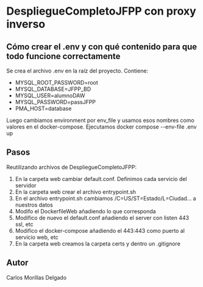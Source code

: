 # DespliegueCompletoJFPP con proxy inverso
## Cómo crear el .env y con qué contenido para que todo funcione correctamente
Se crea el archivo .env en la raíz del proyecto. Contiene:

- MYSQL_ROOT_PASSWORD=root
- MYSQL_DATABASE=JFPP_BD
- MYSQL_USER=alumnoDAW
- MYSQL_PASSWORD=passJFPP
- PMA_HOST=database

Luego cambiamos environment por env_file y usamos esos nombres como valores en el docker-compose.
Ejecutamos docker compose --env-file .env up
## Pasos
Reutilizando archivos de DespliegueCompletoJFPP:
1. En la carpeta web cambiar default.conf. Definimos cada servicio del servidor
2. En la carpeta web crear el archivo entrypoint.sh
3. En el archivo entrypoint.sh cambiamos /C=US/ST=Estado/L=Ciudad... a nuestros datos
4. Modifo el DockerfileWeb añadiendo lo que corresponda
5. Modifico de nuevo el default.conf añadiendo el server con listen 443 ssl, etc
6. Modifico el docker-compose añadiendo el 443:443 como puerto al servicio web, etc
7. En la carpeta web creamos la carpeta certs y dentro un .gitignore
## Autor
Carlos Morillas Delgado
